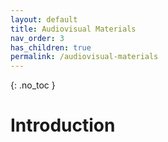 ```yaml
---
layout: default
title: Audiovisual Materials
nav_order: 3
has_children: true
permalink: /audiovisual-materials
---
```


{: .no_toc }

# Introduction